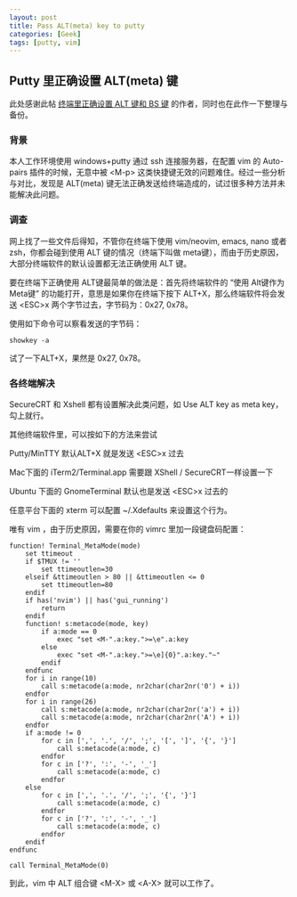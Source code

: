 ```yaml
---
layout: post
title: Pass ALT(meta) key to putty
categories: [Geek]
tags: [putty, vim]
---
```


## Putty 里正确设置 ALT(meta) 键

此处感谢此帖
[终端里正确设置 ALT 键和 BS 键](http://www.skywind.me/blog/archives/2021)
的作者，同时也在此作一下整理与备份。

### 背景

本人工作环境使用 windows+putty 通过 ssh 连接服务器，在配置 vim 的 Auto-pairs 插件的时候，无意中被 \<M-p\> 这类快捷键无效的问题难住。经过一些分析与对比，发现是 ALT(meta) 键无法正确发送给终端造成的，试过很多种方法并未能解决此问题。

### 调查

网上找了一些文件后得知，不管你在终端下使用 vim/neovim, emacs, nano 或者 zsh，你都会碰到使用 ALT 键的情况（终端下叫做 meta键），而由于历史原因，大部分终端软件的默认设置都无法正确使用 ALT 键。

要在终端下正确使用 ALT键最简单的做法是：首先将终端软件的 “使用 Alt键作为 Meta键” 的功能打开，意思是如果你在终端下按下 ALT+X，那么终端软件将会发送 \<ESC\>x 两个字节过去，字节码为：0x27, 0x78。

使用如下命令可以察看发送的字节码：

```shell
showkey -a
```

试了一下ALT+X，果然是 0x27, 0x78。

### 各终端解决

SecureCRT 和 Xshell 都有设置解决此类问题，如 Use ALT key as meta key，勾上就行。

其他终端软件里，可以按如下的方法来尝试

Putty/MinTTY 默认ALT+X 就是发送 \<ESC\>x 过去

Mac下面的 iTerm2/Terminal.app 需要跟 XShell / SecureCRT一样设置一下

Ubuntu 下面的 GnomeTerminal 默认也是发送 \<ESC\>x 过去的

任意平台下面的 xterm 可以配置 ~/.Xdefaults 来设置这个行为。

唯有 vim ，由于历史原因，需要在你的 vimrc 里加一段键盘码配置：

```shell
function! Terminal_MetaMode(mode)
    set ttimeout
    if $TMUX != ''
        set ttimeoutlen=30
    elseif &ttimeoutlen > 80 || &ttimeoutlen <= 0
        set ttimeoutlen=80
    endif
    if has('nvim') || has('gui_running')
        return
    endif
    function! s:metacode(mode, key)
        if a:mode == 0
            exec "set <M-".a:key.">=\e".a:key
        else
            exec "set <M-".a:key.">=\e]{0}".a:key."~"
        endif
    endfunc
    for i in range(10)
        call s:metacode(a:mode, nr2char(char2nr('0') + i))
    endfor
    for i in range(26)
        call s:metacode(a:mode, nr2char(char2nr('a') + i))
        call s:metacode(a:mode, nr2char(char2nr('A') + i))
    endfor
    if a:mode != 0
        for c in [',', '.', '/', ';', '[', ']', '{', '}']
            call s:metacode(a:mode, c)
        endfor
        for c in ['?', ':', '-', '_']
            call s:metacode(a:mode, c)
        endfor
    else
        for c in [',', '.', '/', ';', '{', '}']
            call s:metacode(a:mode, c)
        endfor
        for c in ['?', ':', '-', '_']
            call s:metacode(a:mode, c)
        endfor
    endif
endfunc

call Terminal_MetaMode(0)
```

到此，vim 中 ALT 组合键 \<M-X\> 或 \<A-X\> 就可以工作了。

